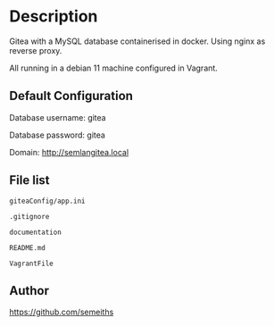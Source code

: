 # Description

Gitea with a MySQL database containerised in docker. Using nginx as reverse proxy.

All running in a debian 11 machine configured in Vagrant.

## Default Configuration

Database username: gitea

Database password: gitea

Domain: http://semlangitea.local

## File list

    giteaConfig/app.ini

    .gitignore

    documentation

    README.md

    VagrantFile

## Author

https://github.com/semeiths